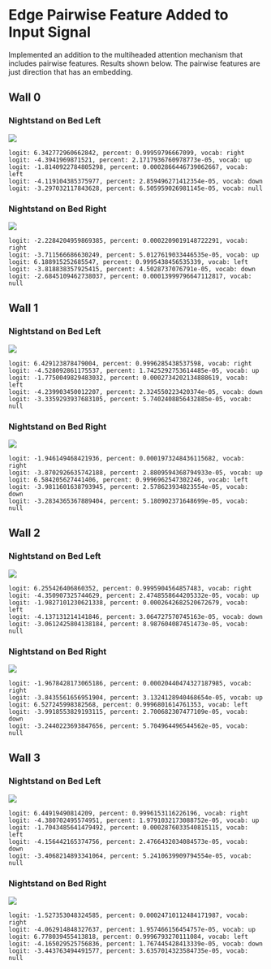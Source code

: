 # Edge Pairwise Feature Added to Input Signal 
Implemented an addition to the multiheaded attention mechanism that includes pairwise features. Results shown below. The pairwise features are just direction that has an embedding. 

## Wall 0
### Nightstand on Bed Left 
![](imgs/wall_0_nightstand_program_5_left.png)

```
logit: 6.342772960662842, percent: 0.99959796667099, vocab: right
logit: -4.3941969871521, percent: 2.1717936760978773e-05, vocab: up
logit: -1.8140922784805298, percent: 0.0002866446739062667, vocab: left
logit: -4.119104385375977, percent: 2.859496271412354e-05, vocab: down
logit: -3.297032117843628, percent: 6.505959026981145e-05, vocab: null
```

### Nightstand on Bed Right 
![](imgs/wall_0_nightstand_program_5_right.png)

```
logit: -2.2284204959869385, percent: 0.0002209019148722291, vocab: right
logit: -3.711566686630249, percent: 5.0127619033446535e-05, vocab: up
logit: 6.188915252685547, percent: 0.9995438456535339, vocab: left
logit: -3.818838357925415, percent: 4.5028737076791e-05, vocab: down
logit: -2.6845109462738037, percent: 0.00013999796647112817, vocab: null
```

## Wall 1
### Nightstand on Bed Left 
![](imgs/wall_1_nightstand_program_5_left.png)

```
logit: 6.429123878479004, percent: 0.9996285438537598, vocab: right
logit: -4.528092861175537, percent: 1.7425292753614485e-05, vocab: up
logit: -1.7750049829483032, percent: 0.0002734202134888619, vocab: left
logit: -4.239903450012207, percent: 2.324550223420374e-05, vocab: down
logit: -3.3359293937683105, percent: 5.7402408856432885e-05, vocab: null

```

### Nightstand on Bed Right 
![](imgs/wall_1_nightstand_program_5_right.png)

```
logit: -1.946149468421936, percent: 0.0001973248436115682, vocab: right
logit: -3.8702926635742188, percent: 2.8809594368794933e-05, vocab: up
logit: 6.584205627441406, percent: 0.9996962547302246, vocab: left
logit: -3.9811601638793945, percent: 2.578623934823554e-05, vocab: down
logit: -3.2834365367889404, percent: 5.180902371648699e-05, vocab: null
```

## Wall 2
### Nightstand on Bed Left 
![](imgs/wall_2_nightstand_program_5_left.png)

```
logit: 6.255426406860352, percent: 0.9995904564857483, vocab: right
logit: -4.350907325744629, percent: 2.4748558644205332e-05, vocab: up
logit: -1.9827101230621338, percent: 0.0002642682520672679, vocab: left
logit: -4.137131214141846, percent: 3.064727570745163e-05, vocab: down
logit: -3.0612425804138184, percent: 8.987604087451473e-05, vocab: null
```

### Nightstand on Bed Right 
![](imgs/wall_2_nightstand_program_5_right.png) 

```
logit: -1.9678428173065186, percent: 0.00020440474327187985, vocab: right
logit: -3.8435561656951904, percent: 3.1324128940468654e-05, vocab: up
logit: 6.527245998382568, percent: 0.9996801614761353, vocab: left
logit: -3.9918553829193115, percent: 2.700682307477109e-05, vocab: down
logit: -3.2440223693847656, percent: 5.704964496544562e-05, vocab: null
```

## Wall 3
### Nightstand on Bed Left 
![](imgs/wall_3_nightstand_program_5_left.png)

```
logit: 6.44919490814209, percent: 0.9996153116226196, vocab: right
logit: -4.380702495574951, percent: 1.9791032173088752e-05, vocab: up
logit: -1.7043485641479492, percent: 0.0002876033540815115, vocab: left
logit: -4.156442165374756, percent: 2.4766432034084573e-05, vocab: down
logit: -3.4068214893341064, percent: 5.2410639909794554e-05, vocab: null
```

### Nightstand on Bed Right 
![](imgs/wall_3_nightstand_program_5_right.png)

```
logit: -1.527353048324585, percent: 0.00024710112484171987, vocab: right
logit: -4.062914848327637, percent: 1.957466156454757e-05, vocab: up
logit: 6.778039455413818, percent: 0.9996793270111084, vocab: left
logit: -4.165029525756836, percent: 1.767445428413339e-05, vocab: down
logit: -3.443763494491577, percent: 3.6357014323584735e-05, vocab: null
```